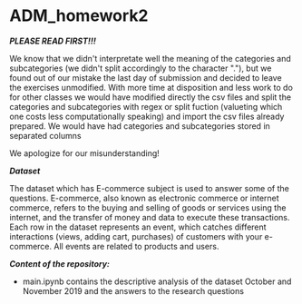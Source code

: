 # ADM_homework2

***PLEASE READ FIRST!!!***

We know that we didn't interpretate well the meaning of the categories and subcategories (we didn't split accordingly to the character "."), but we found out of our mistake the last day of submission and decided to leave the exercises unmodified.
With more time at disposition and less work to do for other classes we would have modified directly the csv files and split the categories and subcategories with regex or split fuction (valueting which one costs less computationally speaking) and import the csv files already prepared. We would have had categories and subcategories stored in separated columns 

We apologize for our misunderstanding!

***Dataset***

The dataset which has E-commerce subject is used to answer some of the questions. E-commerce, also known as electronic commerce or internet commerce, refers to the buying and selling of goods or services using the internet, and the transfer of money and data to execute these transactions. Each row in the dataset represents an event, which catches different interactions (views, adding cart, purchases) of customers with your e-commerce. All events are related to products and users.

 
***Content of the repository:***
- main.ipynb contains the descriptive analysis of the dataset October and November 2019 and the answers to the research questions
